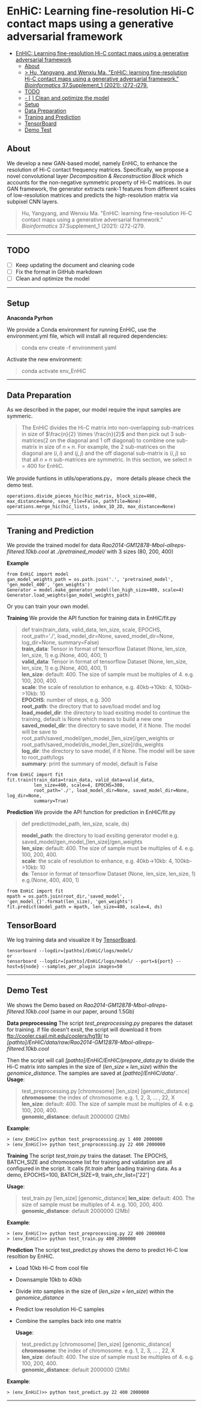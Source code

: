 # EnHiC: Learning fine-resolution Hi-C contact maps using a generative adversarial framework


- [EnHiC: Learning fine-resolution Hi-C contact maps using a generative adversarial framework](#enhic-learning-fine-resolution-hi-c-contact-maps-using-a-generative-adversarial-framework)
  - [About](#about)
  - [> Hu, Yangyang, and Wenxiu Ma. "EnHiC: learning fine-resolution Hi-C contact maps using a generative adversarial framework." *Bioinformatics* 37.Supplement_1 (2021): i272-i279.](#-hu-yangyang-and-wenxiu-ma-enhic-learning-fine-resolution-hi-c-contact-maps-using-a-generative-adversarial-framework-bioinformatics-37supplement_1-2021-i272-i279)
  - [TODO](#todo)
  - [- [ ] Clean and optimize the model](#----clean-and-optimize-the-model)
  - [Setup](#setup)
  - [Data Preparation](#data-preparation)
  - [Traning and Prediction](#traning-and-prediction)
  - [TensorBoard](#tensorboard)
  - [Demo Test](#demo-test)


## About

We develop a new GAN-based model, namely EnHiC, to enhance the resolution of Hi-C contact frequency matrices. Specifically, we propose a novel convolutional layer _Decomposition & Reconstruction Block_ which accounts for the non-negative symmetric property of Hi-C matrices. In our GAN framework, the generator extracts rank-1 features from different scales of low-resolution matrices and predicts the high-resolution matrix via subpixel CNN layers.

> Hu, Yangyang, and Wenxiu Ma. "EnHiC: learning fine-resolution Hi-C contact maps using a generative adversarial framework." *Bioinformatics* 37.Supplement_1 (2021): i272-i279.
---

## TODO

- [ ] Keep updating the document and cleaning code 
- [ ] Fix the format in GitHub markdown
- [ ] Clean and optimize the model
---

##  Setup

**Anaconda Pyrhon**

We provide a Conda environment for running EnHiC, use the environment.yml file, which will install all required dependencies:
> conda env create -f environment.yaml

Activate the new environment: 
>conda activate env_EnHiC 

---

##  Data Preparation

As we described in the paper, our model require the input samples are symmeric.
> The EnHiC divides the Hi-C matrix into non-overlapping sub-matrices in size of $\frac{n}{2} \times \frac{n}{2}$ and then pick out 3 sub-matrices(2 on the diagonal and 1 off diagonal) to combine one sub-matrix in size of $n \times n$. For example, the 2 sub-matrices on the diagonal are $(i,i)$ and $(j,j)$ and the off diagonal sub-matrix is $(i,j)$ so that all $n \times n$ sub-matrices are symmetric. In this section, we select $n=400$ for EnHiC.

We provide funtions in utils/operations.py， more details please check the demo test.
```
operations.divide_pieces_hic(hic_matrix, block_size=400, max_distance=None, save_file=False, pathfile=None)
operations.merge_hic(hic_lists, index_1D_2D, max_distance=None)
```

---

##  Traning and Prediction
We provide the trained model for data _Rao2014-GM12878-MboI-allreps-filtered.10kb.cool_ at _./pretrained_model/_ with 3 sizes (80, 200, 400)

**Example**
```
from EnHiC import model
gan_model_weights_path = os.path.join('.', 'pretrained_model', 'gen_model_400', 'gen_weights')
Generator = model.make_generator_model(len_high_size=400, scale=4)
Generator.load_weights(gan_model_weights_path)
```

Or you can train your own model.

**Training**
We provide the API function for training data in EnHiC/fit.py
> def train(train_data, valid_data, len_size, scale, EPOCHS, root_path='./', load_model_dir=None, saved_model_dir=None, log_dir=None, summary=False)<br/>
> __train_data__: Tensor in format of tensorflow Dataset (None, len_size, len_size, 1) e.g.(None, 400, 400, 1)<br/>
> __valid_data__: Tensor in format of tensorflow Dataset (None, len_size, len_size, 1) e.g.(None, 400, 400, 1)<br/>
> __len_size__: default: 400. The size of sample must be multiples of 4. e.g. 100, 200, 400.<br/>
> __scale__: the scale of resolution to enhance, e.g. 40kb->10kb: 4, 100kb->10kb: 10<br/>
> __EPOCHS__: number of steps, e.g. 300<br/>
> __root_path__: the directory that to save/load model and log<br/>
> __load_model_dir__: the directory to load exsiting model to continue the training, default is None which means to build a new one <br/>
> __saved_model_dir__: the directory to save model, if it None. The model will be save to root_path/saved_model/gen_model_[len_size]/gen_weights or root_path/saved_model/dis_model_[len_size]/dis_weights <br/>
> __log_dir__: the directory to save model, if it None. The model will be save to root_path/logs <br/>
> __summary__: print the summary of model, default is False<br/>

```
from EnHiC import fit
fit.train(train_data=train_data, valid_data=valid_data, 
          len_size=400, scale=4, EPOCHS=300, 
          root_path='./', load_model_dir=None, saved_model_dir=None, log_dir=None,
          summary=True)
```

**Prediction**
We provide the API function for prediction in EnHiC/fit.py

> def predict(model_path, len_size, scale, ds)
>
>__model_path__: the directory to load exsiting generator model e.g. saved_model/gen_model_[len_size]/gen_weights <br/>
> __len_size__: default: 400. The size of sample must be multiples of 4. e.g. 100, 200, 400. <br/>
> __scale__: the scale of resolution to enhance, e.g. 40kb->10kb: 4, 100kb->10kb: 10 <br/>
> __ds__: Tensor in format of tensorflow Dataset (None, len_size, len_size, 1) e.g.(None, 400, 400, 1) <br/>

```
from EnHiC import fit
mpath = os.path.join(root_dir,'saved_model', 'gen_model_{}'.format(len_size), 'gen_weights')
fit.predict(model_path = mpath, len_size=400, scale=4, ds)
```


## TensorBoard
We log training data and visualize it by [TensorBoard](https://www.tensorflow.org/tensorboard/get_started).
```
tensorboard --logdir=[pathto]/EnHiC/logs/model/
or 
tensorboard --logdir=[pathto]/EnHiC/logs/model/ --port=${port} --host=${node} --samples_per_plugin images=50
```

---

##  Demo Test

We shows the Demo based on _Rao2014-GM12878-MboI-allreps-filtered.10kb.cool_ (same in our paper, around 1.5Gb)<br/>

**Data preprocessing**
The script _test_preprocessing.py_ prepares the dataset for training. if file doesn't exsit, the script will download it from ftp://cooler.csail.mit.edu/coolers/hg19/ to _[pathto]/EnHiC/data/raw/Rao2014-GM12878-MboI-allreps-filtered.10kb.cool_

Then the script will call _[pathto]/EnHiC/EnHiC/prepare_data.py_ to divide the Hi-C matrix into samples in the size of $( len\_size \times len\_size)$ within the $genomice\_distance$. The samples are saved at _[pathto]/EnHiC/data/_ .
__Usage__:
> test_preprocessing.py [chromosome] [len_size] [genomic_distance]
> __chromosome__: the index of chromosome. e.g. 1, 2, 3, ... , 22, X <br/>
> __len_size__: default: 400. The size of sample must be multiples of 4. e.g. 100, 200, 400.<br/>
> __genomic_distance__: default 2000000 (2Mb) <br/>

__Example__:
```
> (env_EnHiC)>> python test_preprocessing.py 1 400 2000000
> (env_EnHiC)>> python test_preprocessing.py 22 400 2000000
```

**Training**
The script _test_train.py_ trains the dataset. The EPOCHS, BATCH_SIZE and chromosome list for training and validation are all configured in the script. It calls _fit.train_ after loading training data.
As a demo, EPOCHS=100, BATCH_SIZE=9, train_chr_list=['22']

__Usage__:
> test_train.py [len_size] [genomic_distance]
> __len_size__: default: 400. The size of sample must be multiples of 4. e.g. 100, 200, 400. <br/>
> __genomic_distance__: default 2000000 (2Mb) <br/>

__Example__:
```
> (env_EnHiC)>> python test_preprocessing.py 22 400 2000000
> (env_EnHiC)>> python test_train.py 400 2000000
```

**Prediction**
The script test_predict.py shows the demo to predict Hi-C low resoltion by EnHiC. 
* Load 10kb Hi-C from cool file
* Downsample 10kb to 40kb
* Divide into samples in the size of $( len\_size \times len\_size)$ within the $genomice\_distance$
* Predict low resolution Hi-C samples
* Combine the samples back into one matrix

  __Usage__:
> test_predict.py [chromosome] [len_size] [genomic_distance]
> __chromosome__: the index of chromosome. e.g. 1, 2, 3, ... , 22, X<br/>
> __len_size__: default: 400. The size of sample must be multiples of 4. e.g. 100, 200, 400.<br/>
> __genomic_distance__: default 2000000 (2Mb)

__Example__:
```
> (env_EnHiC)>> python test_predict.py 22 400 2000000
```

---
